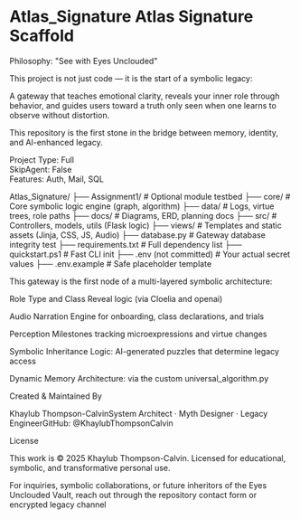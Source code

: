 # Atlas_Signature Atlas Signature Scaffold

Philosophy: "See with Eyes Unclouded"

This project is not just code — it is the start of a symbolic legacy:

A gateway that teaches emotional clarity, reveals your inner role through behavior,
and guides users toward a truth only seen when one learns to observe without distortion.

This repository is the first stone in the bridge between memory, identity, and AI-enhanced legacy.



Project Type: Full  
SkipAgent:    False  
Features:     Auth, Mail, SQL

Atlas_Signature/
├── Assignment1/              # Optional module testbed
├── core/                     # Core symbolic logic engine (graph, algorithm)
├── data/                     # Logs, virtue trees, role paths
├── docs/                     # Diagrams, ERD, planning docs
├── src/                      # Controllers, models, utils (Flask logic)
├── views/                    # Templates and static assets (Jinja, CSS, JS, Audio)
├── database.py              # Gateway database integrity test
├── requirements.txt          # Full dependency list
├── quickstart.ps1            # Fast CLI init
├── .env (not committed)      # Your actual secret values
├── .env.example              # Safe placeholder template

This gateway is the first node of a multi-layered symbolic architecture:

Role Type and Class Reveal logic (via Cloelia and openai)

Audio Narration Engine for onboarding, class declarations, and trials

Perception Milestones tracking microexpressions and virtue changes

Symbolic Inheritance Logic: AI-generated puzzles that determine legacy access

Dynamic Memory Architecture: via the custom universal_algorithm.py

Created & Maintained By

Khaylub Thompson-CalvinSystem Architect · Myth Designer · Legacy EngineerGitHub: @KhaylubThompsonCalvin

License

This work is © 2025 Khaylub Thompson-Calvin. Licensed for educational, symbolic, and transformative personal use.

For inquiries, symbolic collaborations, or future inheritors of the Eyes Unclouded Vault, reach out through the repository contact form or encrypted legacy channel
